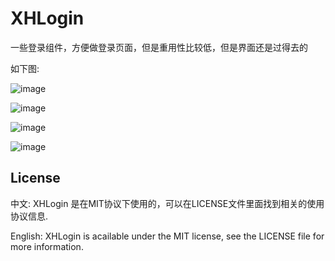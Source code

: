 XHLogin
=======

一些登录组件，方便做登录页面，但是重用性比较低，但是界面还是过得去的

如下图:


![image](https://github.com/JackTeam/XHLogin/raw/master/Screenshots/XHLoginViewController1.png)

![image](https://github.com/JackTeam/XHLogin/raw/master/Screenshots/XHLoginViewController2.png)

![image](https://github.com/JackTeam/XHLogin/raw/master/Screenshots/XHLoginViewController3.png)

![image](https://github.com/JackTeam/XHLogin/raw/master/Screenshots/XHLoginViewController4.png)



## License

中文:      XHLogin 是在MIT协议下使用的，可以在LICENSE文件里面找到相关的使用协议信息.

English:   XHLogin is acailable under the MIT license, see the LICENSE file for more information.
